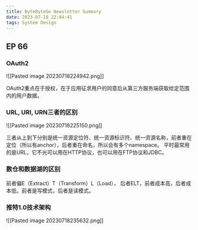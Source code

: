```yaml
---
title: ByteByteGo Newsletter Summary
date: 2023-07-18 22:44:41
tags: System Design
---
```


## EP 66


### OAuth2

![[Pasted image 20230718224942.png]]

OAuth2重点在于授权，在于应用征求用户的同意后从第三方服务端获取给定范围内的用户数据。


### URL, URI, URN三者的区别

![[Pasted image 20230718225150.png]]

三者从上到下分别是统一资源定位符、统一资源标识符、统一资源名称，前者重在定位（所以有anchor），后者重在命名，所以会有多个namespace。
平时最常用的是URL，它不光可以用在HTTP协议，也可以用在FTP协议和JDBC。


### 数仓和数据湖的区别

前者偏E（Extract）T（Transform）L（Load）， 后者ELT，前者成本高，后者成本低。前者是写模式，后者是读模式。


### 推特1.0技术架构

![[Pasted image 20230718235632.png]]

